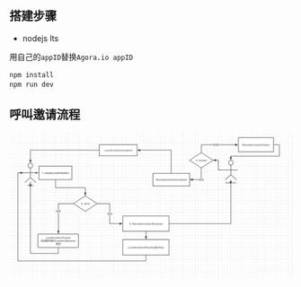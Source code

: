## 搭建步骤

 * nodejs lts

用自己的`appID`替换`Agora.io appID`
 
```bash
npm install
npm run dev
```

## 呼叫邀请流程

![呼叫邀请流程](./pic.png)